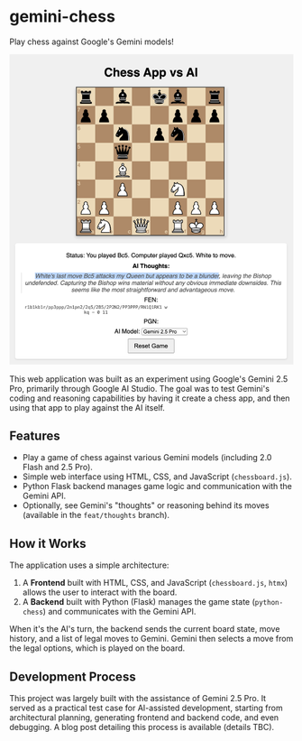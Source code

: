 # gemini-chess

Play chess against Google's Gemini models!

![App Screenshot](assets/app.png)


This web application was built as an experiment using Google's Gemini 2.5 Pro, primarily through Google AI Studio. The goal was to test Gemini's coding and reasoning capabilities by having it create a chess app, and then using that app to play against the AI itself.

## Features

*   Play a game of chess against various Gemini models (including 2.0 Flash and 2.5 Pro).
*   Simple web interface using HTML, CSS, and JavaScript (`chessboard.js`).
*   Python Flask backend manages game logic and communication with the Gemini API.
*   Optionally, see Gemini's "thoughts" or reasoning behind its moves (available in the `feat/thoughts` branch).

## How it Works

The application uses a simple architecture:
1.  A **Frontend** built with HTML, CSS, and JavaScript (`chessboard.js`, `htmx`) allows the user to interact with the board.
2.  A **Backend** built with Python (Flask) manages the game state (`python-chess`) and communicates with the Gemini API.

When it's the AI's turn, the backend sends the current board state, move history, and a list of legal moves to Gemini. Gemini then selects a move from the legal options, which is played on the board.

## Development Process

This project was largely built with the assistance of Gemini 2.5 Pro. It served as a practical test case for AI-assisted development, starting from architectural planning, generating frontend and backend code, and even debugging. A blog post detailing this process is available (details TBC).
